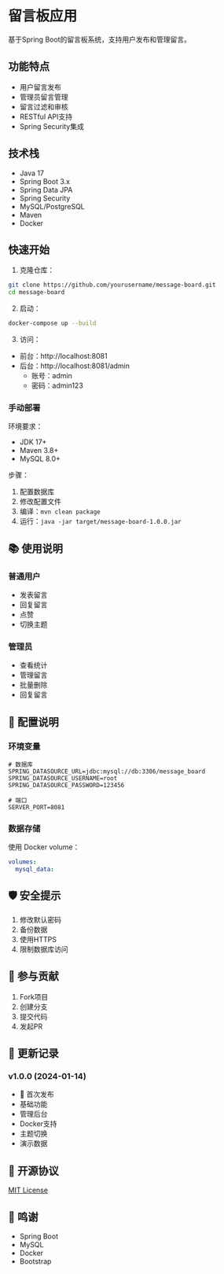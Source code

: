 # 留言板应用

基于Spring Boot的留言板系统，支持用户发布和管理留言。

## 功能特点

- 用户留言发布
- 管理员留言管理
- 留言过滤和审核
- RESTful API支持
- Spring Security集成

## 技术栈

- Java 17
- Spring Boot 3.x
- Spring Data JPA
- Spring Security
- MySQL/PostgreSQL
- Maven
- Docker

## 快速开始

1. 克隆仓库：
```bash
git clone https://github.com/yourusername/message-board.git
cd message-board
```

2. 启动：
```bash
docker-compose up --build
```

3. 访问：
- 前台：http://localhost:8081
- 后台：http://localhost:8081/admin
  - 账号：admin
  - 密码：admin123

### 手动部署

环境要求：
- JDK 17+
- Maven 3.8+
- MySQL 8.0+

步骤：
1. 配置数据库
2. 修改配置文件
3. 编译：`mvn clean package`
4. 运行：`java -jar target/message-board-1.0.0.jar`

## 📚 使用说明

### 普通用户
- 发表留言
- 回复留言
- 点赞
- 切换主题

### 管理员
- 查看统计
- 管理留言
- 批量删除
- 回复留言

## 🔧 配置说明

### 环境变量
```properties
# 数据库
SPRING_DATASOURCE_URL=jdbc:mysql://db:3306/message_board
SPRING_DATASOURCE_USERNAME=root
SPRING_DATASOURCE_PASSWORD=123456

# 端口
SERVER_PORT=8081
```

### 数据存储
使用 Docker volume：
```yaml
volumes:
  mysql_data:
```

## 🛡️ 安全提示

1. 修改默认密码
2. 备份数据
3. 使用HTTPS
4. 限制数据库访问

## 🤝 参与贡献

1. Fork项目
2. 创建分支
3. 提交代码
4. 发起PR

## 📝 更新记录

### v1.0.0 (2024-01-14)
- 🎉 首次发布
- 基础功能
- 管理后台
- Docker支持
- 主题切换
- 演示数据

## 📄 开源协议

[MIT License](LICENSE)

## 🙏 鸣谢

- Spring Boot
- MySQL
- Docker
- Bootstrap